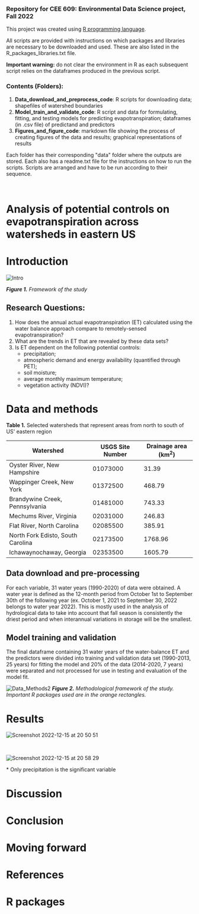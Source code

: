 ### Repository for CEE 609: Environmental Data Science project, Fall 2022

This project was created using [R programming language](https://www.r-project.org/).

All scripts are provided with instructions on which packages and libraries are necessary to be downloaded and used. These are also listed in the R_packages_libraries.txt file.

**Important warning:** do not clear the environment in R as each subsequent script relies on the dataframes produced in the previous script.


### Contents (Folders):

1. **Data_download_and_preprocess_code**: R scripts for downloading data; shapefiles of watershed boundaries
2. **Model_train_and_validate_code**: R script and data for formulating, fitting, and testing models for predicting evapotranspiration; dataframes (in .csv file) of predictand and predictors
3. **Figures_and_figure_code**: markdown file showing the process of creating figures of the data and results; graphical representations of results

Each folder has their corresponding "data" folder where the outputs are stored. Each also has a readme.txt file for the instructions on how to run the scripts. Scripts are arranged and have to be run according to their sequence.

&nbsp;

# Analysis of potential controls on evapotranspiration across watersheds in eastern US

# Introduction

![Intro](https://user-images.githubusercontent.com/95758941/207928238-02a77db6-31ab-4d58-8436-7121d1437a2a.png)

_**Figure 1.** Framework of the study_



## Research Questions:

1. How does the annual actual evapotranspiration (ET) calculated using the water balance approach compare to remotely-sensed evapotranspiration?
2. What are the trends in ET that are revealed by these data sets?
3. Is ET dependent on the following potential controls: 
    - precipitation;
    - atmospheric demand and energy availability (quantified through PET);
    - soil moisture;
    - average monthly maximum temperature;
    - vegetation activity (NDVI)?


# Data and methods

**Table 1.** Selected watersheds that represent areas from north to south of US' eastern region

| Watershed  | USGS Site Number | Drainage area (km<sup>2</sup>) |
| ------------- | ------------- | ------------- |
| Oyster River, New Hampshire  | 01073000  | 31.39  |
| Wappinger Creek, New York  | 01372500  | 468.79  |
| Brandywine Creek, Pennsylvania  | 01481000  |  743.33  |
| Mechums River, Virginia  | 02031000  |  246.83  |
| Flat River, North Carolina  | 02085500  |  385.91  |
| North Fork Edisto, South Carolina  | 02173500  |  1768.96  |
| Ichawaynochaway, Georgia  | 02353500  |  1605.79  |

## Data download and pre-processing

For each variable, 31 water years (1990-2020) of data were obtained. A water year is defined as the 12-month period from October 1st to September 30th of the following year (ex. October 1, 2021 to September 30, 2022 belongs to water year 2022). This is mostly used in the analysis of hydrological data to take into account that fall season is consistently the driest period and when interannual variations in storage will be the smallest. 

## Model training and validation

The final dataframe containing 31 water years of the water-balance ET and the predictors were divided into training and validation data set (1990-2013, 25 years) for fitting the model and 20% of the data (2014-2020, 7 years) were separated and not processed for use in testing and evaluation of the model fit.

![Data_Methods2](https://user-images.githubusercontent.com/95758941/207957835-3d0b4660-fedd-4046-8d24-31f1ef72f52c.png)
_**Figure 2.** Methodological framework of the study. Important R packages used are in the orange rectangles._

# Results

![Screenshot 2022-12-15 at 20 50 51](https://user-images.githubusercontent.com/95758941/208003548-668b20f4-826d-4b02-b219-b1805fae8a59.png)


&nbsp;

![Screenshot 2022-12-15 at 20 58 29](https://user-images.githubusercontent.com/95758941/208004549-51b71f50-47ab-41a5-a239-398cfd31ab44.png)

\* Only precipitation is the significant variable

# Discussion

# Conclusion

# Moving forward

# References

# R packages

